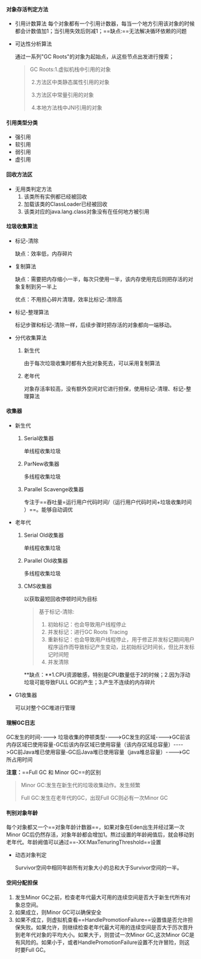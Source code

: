 #### 对象存活判定方法

* 引用计数算法
  每个对象都有一个引用计数器，每当一个地方引用该对象的时候都会计数值加1；当引用失效后则减1；==缺点:==无法解决循环依赖的问题
  
* 可达性分析算法

  通过一系列"GC Roots"的对象为起始点，从这些节点出发进行搜索；

  > GC Roots:1.虚拟机栈中引用的对象
  >
  > ​                 2.方法区中类静态属性引用的对象
  >
  > ​                 3.方法区中常量引用的对象
  >
  > ​                 4.本地方法栈中JNI引用的对象



#### 引用类型分类

* 强引用 
* 软引用
* 弱引用
* 虚引用



#### 回收方法区

* 无用类判定方法
  1. 该类所有实例都已经被回收
  2. 加载该类的ClassLoader已经被回收
  3. 该类对应的java.lang.class对象没有在任何地方被引用



#### 垃圾收集算法

* 标记-清除

  缺点：效率低，内存碎片

* 复制算法

  缺点：需要把内存缩小一半，每次只使用一半，该内存使用完后则把存活的对象复制到另一半上

  优点：不用担心碎片清理，效率比标记-清除高

* 标记-整理算法

  标记步骤和标记-清除一样，后续步骤时把存活的对象都向一端移动。

* 分代收集算法

  1. 新生代

     由于每次垃圾收集时都有大批对象死去，可以采用复制算法

  2. 老年代

     对象存活率较高，没有额外空间对它进行担保，使用标记-清理、标记-整理算法



#### 收集器

* 新生代

  1. Serial收集器

     单线程收集垃圾

  2. ParNew收集器

     多线程收集垃圾

  3. Parallel Scavenge收集器

     专注于==吞吐量=运行用户代码时间/（运行用户代码时间+垃圾收集时间 ）==。能够自动调优

* 老年代

  1. Serial Old收集器

     单线程收集垃圾

  2. Parallel Old收集器

     多线程收集垃圾

  3. CMS收集器

     以获取最短回收停顿时间为目标

     > 基于标记-清除:
     >
     > 1. 初始标记：也会导致用户线程停止
     > 2. 并发标记：进行GC Roots Tracing
     > 3. 重新标记：也会导致用户线程停止，用于修正并发标记期间用户程序运作而导致标记产生变动，比初始标记时间长，但比并发标记时间短
     > 4. 并发清除

     **缺点：**1.CPU资源敏感，特别是CPU数量低于2的时候；2.因为浮动垃圾可能导致FULL GC的产生；3.产生不连续的内存碎片

* G1收集器

  可以对整个GC堆进行管理



#### 理解GC日志

GC发生的时间----> 垃圾收集的停顿类型---->GC发生的区域---->GC前该内存区域已使用容量-GC后该内存区域已使用容量（该内存区域总容量）---->GC前Java堆已使用容量-GC后Java堆已使用容量（java堆总容量）---->GC所占用时间

**注意：**==Full GC 和 Minor GC==的区别

> Minor GC:发生在新生代的垃圾收集动作。发生频繁
>
> Full GC:发生在老年代的GC，出现Full GC则必有一次Minor GC



#### 判别对象年龄

每个对象都又一个==对象年龄计数器==，如果对象在Eden出生并经过第一次Minor GC后仍然存活，对象年龄都会增加1。熬过设置的年龄阙值后，就会移动到老年代。年龄阙值可以通过==-XX:MaxTenuringThreshold==设置

* 动态对象判定

  Survivor空间中相同年龄所有对象大小的总和大于Survivor空间的一半。



#### 空间分配担保

1. 发生Minor GC之前，检查老年代最大可用的连续空间是否大于新生代所有对象总空间。
2. 如果成立，则Minor GC可以确保安全
3. 如果不成立，则虚拟机查看==HandlePromotionFailure==设置值是否允许担保失败。如果允许，则继续检查老年代最大可用的连续空间是否大于历次晋升到老年代对象的平均大小。如果大于，则尝试一次Minor GC,这次Minor GC是有风险的。如果小于，或者HandlePromotionFailure设置不允许冒险，则这时要Full GC。